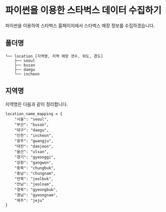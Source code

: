 # 파이썬을 이용한 스타벅스 데이터 수집하기

파이썬을 이용하여 스타벅스 홈페이지에서 스타벅스 매장 정보를 수집하겠습니다.

## 폴더명

```
└── location [지역명, 지역 매장 갯수, 위도, 경도]
    ├── seoul
    ├── busan
    ├── daegu
    └── incheon
```

## 지역명

지역명은 다음과 같이 정리합니다.

```
location_name_mapping = {
    "서울": "seoul",
    "부산": "busan",
    "대구": "daegu",
    "인천": "incheon",
    "광주": "gwangju",
    "대전": "daejeon",
    "울산": "ulsan",
    "경기": "gyeonggi",
    "강원": "gangwon",
    "충북": "chungbuk",
    "충남": "chungnam",
    "전북": "jeolbuk",
    "전남": "jeolnam",
    "경북": "gyeongbuk",
    "경남": "gyeongnam",
    "제주": "jeju"
}
```
